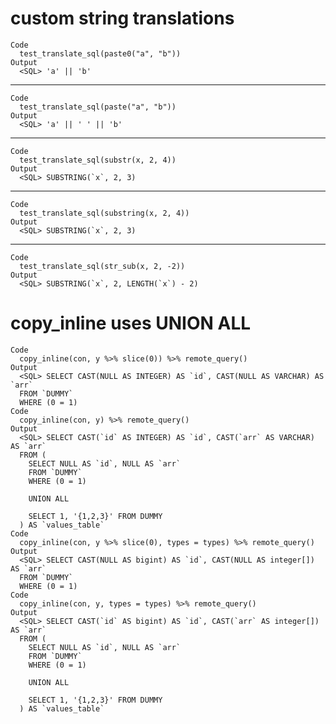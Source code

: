 # custom string translations

    Code
      test_translate_sql(paste0("a", "b"))
    Output
      <SQL> 'a' || 'b'

---

    Code
      test_translate_sql(paste("a", "b"))
    Output
      <SQL> 'a' || ' ' || 'b'

---

    Code
      test_translate_sql(substr(x, 2, 4))
    Output
      <SQL> SUBSTRING(`x`, 2, 3)

---

    Code
      test_translate_sql(substring(x, 2, 4))
    Output
      <SQL> SUBSTRING(`x`, 2, 3)

---

    Code
      test_translate_sql(str_sub(x, 2, -2))
    Output
      <SQL> SUBSTRING(`x`, 2, LENGTH(`x`) - 2)

# copy_inline uses UNION ALL

    Code
      copy_inline(con, y %>% slice(0)) %>% remote_query()
    Output
      <SQL> SELECT CAST(NULL AS INTEGER) AS `id`, CAST(NULL AS VARCHAR) AS `arr`
      FROM `DUMMY`
      WHERE (0 = 1)
    Code
      copy_inline(con, y) %>% remote_query()
    Output
      <SQL> SELECT CAST(`id` AS INTEGER) AS `id`, CAST(`arr` AS VARCHAR) AS `arr`
      FROM (
        SELECT NULL AS `id`, NULL AS `arr`
        FROM `DUMMY`
        WHERE (0 = 1)
      
        UNION ALL
      
        SELECT 1, '{1,2,3}' FROM DUMMY
      ) AS `values_table`
    Code
      copy_inline(con, y %>% slice(0), types = types) %>% remote_query()
    Output
      <SQL> SELECT CAST(NULL AS bigint) AS `id`, CAST(NULL AS integer[]) AS `arr`
      FROM `DUMMY`
      WHERE (0 = 1)
    Code
      copy_inline(con, y, types = types) %>% remote_query()
    Output
      <SQL> SELECT CAST(`id` AS bigint) AS `id`, CAST(`arr` AS integer[]) AS `arr`
      FROM (
        SELECT NULL AS `id`, NULL AS `arr`
        FROM `DUMMY`
        WHERE (0 = 1)
      
        UNION ALL
      
        SELECT 1, '{1,2,3}' FROM DUMMY
      ) AS `values_table`

